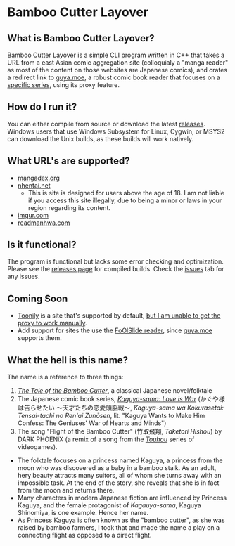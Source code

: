 # Bamboo Cutter Layover

## What is Bamboo Cutter Layover?
Bamboo Cutter Layover is a simple CLI program written in C++ that takes a URL from a east Asian comic aggregation site (colloquialy a "manga reader" as most of the content on those websites are Japanese comics), and crates a redirect link to [guya.moe](https://guya.moe), a robust comic book reader that focuses on a [specific series](https://en.wikipedia.org/wiki/Kaguya-sama:_Love_Is_War), using its proxy feature.

## How do I run it?
You can either compile from source or download the latest [releases](https://github.com/MechaDragonX/BambooCutterLayover/releases). Windows users that use Windows Subsystem for Linux, Cygwin, or MSYS2 can download the Unix builds, as these builds will work natively.

## What URL's are supported?
- [mangadex.org](https://mangadex.org)
- [nhentai.net](https://nhentai.net)
    - This is site is designed for users above the age of 18. I am not liable if you access this site illegally, due to being a minor or laws in your region regarding its content.
- [imgur.com](https://imgur.com)
- [readmanhwa.com](https://readmanhwa.com)

## Is it functional?
The program is functional but lacks some error checking and optimization. Please see the [releases page](https://github.com/MechaDragonX/BambooCutterLayover/releases) for compiled builds. Check the [issues](https://github.com/MechaDragonX/BambooCutterLayover/issues) tab for any issues.

## Coming Soon
- [Toonily](https://toonily.com) is a site that's supported by default, [but I am unable to get the proxy to work manually](https://github.com/MechaDragonX/BambooCutterLayover/issues/1).
- Add support for sites the use the [FoOlSlide reader](https://foolcode.github.io/FoOlSlide/), since [guya.moe](https://guya.moe) supports them.

## What the hell is this name?
The name is a reference to three things:
1. [*The Tale of the Bamboo Cutter*](https://en.wikipedia.org/wiki/The_Tale_of_the_Bamboo_Cutter), a classical Japanese novel/folktale
2. The Japanese comic book series, [*Kaguya-sama: Love is War*](https://en.wikipedia.org/wiki/Kaguya-sama:_Love_Is_War) (かぐや様は告らせたい ～天才たちの恋愛頭脳戦～, *Kaguya-sama wa Kokurasetai: Tensai-tachi no Ren'ai Zunōsen*, lit. "Kaguya Wants to Make Him Confess: The Geniuses' War of Hearts and Minds")
3. The song "Flight of the Bamboo Cutter" (竹取飛翔, *Taketori Hishou*) by DARK PHOENiX (a remix of a song from the [*Touhou*](https://en.wikipedia.org/wiki/Touhou_Project) series of videogames).
- The folktale focuses on a princess named Kaguya, a princess from the moon who was discovered as a baby in a bamboo stalk. As an adult, hery beauty attracts many suitors, all of whom she turns away with an impossible task. At the end of the story, she reveals that she is in fact from the moon and returns there.
- Many characters in modern Japanese fiction are influenced by Princess Kaguya, and the female protagonist of *Kagauya-sama*, Kaguya Shinomiya, is one example. Hence her name.
- As Princess Kaguya is often known as the "bamboo cutter", as she was raised by bamboo farmers, I took that and made the name a play on a connecting flight as opposed to a direct flight.
